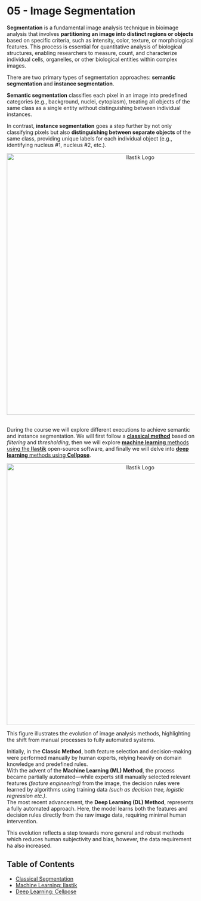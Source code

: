 # 05 - <i class="fa-solid fa-disease"></i> Image Segmentation

**Segmentation** is a fundamental image analysis technique in bioimage analysis that involves **partitioning an image into distinct regions or objects** based on specific criteria, such as intensity, color, texture, or morphological features. This process is essential for quantitative analysis of biological structures, enabling researchers to measure, count, and characterize individual cells, organelles, or other biological entities within complex images.

There are two primary types of segmentation approaches: **semantic segmentation** and **instance segmentation**.

**Semantic segmentation** classifies each pixel in an image into predefined categories (e.g., background, nuclei, cytoplasm), treating all objects of the same class as a single entity without distinguishing between individual instances.

In contrast, **instance segmentation** goes a step further by not only classifying pixels but also **distinguishing between separate objects** of the same class, providing unique labels for each individual object (e.g., identifying nucleus #1, nucleus #2, etc.).

<div align="center"> <img src="../../_static/images/seg.png" alt="Ilastik Logo" width="700"> </div><br>

During the course we will explore different executions to achieve semantic and instance segmentation. We will first follow a [**classical method**](./classic/classic.md) based on *filtering* and *thresholding*, then we will explore [**machine learning** methods using the **Ilastik**](./machine_learning/intro_to_ilastik.md) open-source software, and finally we will delve into [**deep learning** methods using **Cellpose**](./deep_learning/deep_learning_with_cellpose.md).

<div align="center"> <img src="../../_static/images/seg_methods.png" alt="Ilastik Logo" width="700"> </div>

This figure illustrates the evolution of image analysis methods, highlighting the shift from manual processes to fully automated systems.

Initially, in the **Classic Method**, both feature selection and decision-making were performed manually by human experts, relying heavily on domain knowledge and predefined rules.
<br>
With the advent of the **Machine Learning (ML) Method**, the process became partially automated—while experts still manually selected relevant features *(feature engineering)* from the image, the decision rules were learned by algorithms using training data *(such as decision tree, logistic regression etc.)*.
<br>
The most recent advancement, the **Deep Learning (DL) Method**, represents a fully automated approach. Here, the model learns both the features and decision rules directly from the raw image data, requiring minimal human intervention.

This evolution reflects a step towards more general and robust methods which reduces human subjectivity and bias, however, the data requirement ha also increased.

## Table of Contents

- [Classical Segmentation](./classic/classic.md)
- [Machine Learning: Ilastik](./machine_learning/intro_to_ilastik.md)
- [Deep Learning: Cellpose](./deep_learning/deep_learning_with_cellpose.md)
